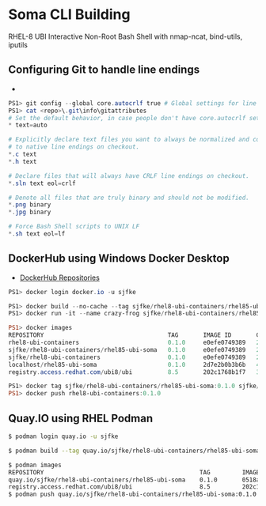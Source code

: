 # Soma CLI Building

RHEL-8 UBI Interactive Non-Root Bash Shell with nmap-ncat, bind-utils, iputils

## Configuring Git to handle line endings

* [](https://docs.github.com/en/get-started/getting-started-with-git/configuring-git-to-handle-line-endings#refreshing-a-repository-after-changing-line-endings)

```powershell
PS1> git config --global core.autocrlf true # Global settings for line endings
PS1> cat <repo>\.git\info\gitattributes
# Set the default behavior, in case people don't have core.autocrlf set.
* text=auto

# Explicitly declare text files you want to always be normalized and converted
# to native line endings on checkout.
*.c text
*.h text

# Declare files that will always have CRLF line endings on checkout.
*.sln text eol=crlf

# Denote all files that are truly binary and should not be modified.
*.png binary
*.jpg binary

# Force Bash Shell scripts to UNIX LF
*.sh text eol=lf

```

## DockerHub using Windows Docker Desktop

* [DockerHub Repositories](https://docs.docker.com/docker-hub/repos/)

```powershell
PS1> docker login docker.io -u sjfke

PS1> docker build --no-cache --tag sjfke/rhel8-ubi-containers/rhel85-ubi-soma:0.1.0 -f ./Dockerfile $pwd
PS1> docker run -it --name crazy-frog sjfke/rhel8-ubi-containers/rhel85-ubi-soma:0.1.0

PS1> docker images
REPOSITORY                                   TAG       IMAGE ID       CREATED        SIZE
rhel8-ubi-containers                         0.1.0     e0efe0749389   2 hours ago    302MB
sjfke/rhel8-ubi-containers/rhel85-ubi-soma   0.1.0     e0efe0749389   2 hours ago    302MB
sjfke/rhel8-ubi-containers                   0.1.0     e0efe0749389   2 hours ago    302MB
localhost/rhel85-ubi-soma                    0.1.0     2d7e2b0b3b6b   46 hours ago   302MB
registry.access.redhat.com/ubi8/ubi          8.5       202c1768b1f7   3 months ago   216MB

PS1> docker tag sjfke/rhel8-ubi-containers/rhel85-ubi-soma:0.1.0 sjfke/rhel8-ubi-containers:0.1.0
PS1> docker push rhel8-ubi-containers:0.1.0
```
## Quay.IO using RHEL Podman

```bash
$ podman login quay.io -u sjfke

$ podman build --tag quay.io/sjfke/rhel8-ubi-containers/rhel85-ubi-soma:0.1.0 -f ./Dockerfile $PWD

$ podman images
REPOSITORY                                            TAG         IMAGE ID      CREATED        SIZE
quay.io/sjfke/rhel8-ubi-containers/rhel85-ubi-soma    0.1.0       0518a1f14b02  2 hours ago    321 MB
registry.access.redhat.com/ubi8/ubi                   8.5         202c1768b1f7  3 months ago   235 MB
$ podman push quay.io/sjfke/rhel8-ubi-containers/rhel85-ubi-soma:0.1.0
```
